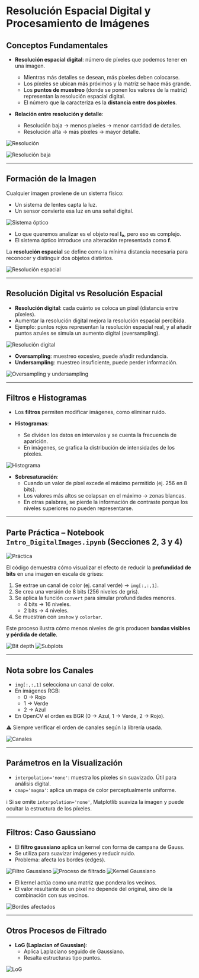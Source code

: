 # Resolución Espacial Digital y Procesamiento de Imágenes

## Conceptos Fundamentales

- **Resolución espacial digital**: número de píxeles que podemos tener en una imagen.  
  - Mientras más detalles se desean, más píxeles deben colocarse.  
  - Los píxeles se ubican más próximos y la matriz se hace más grande.  
  - Los **puntos de muestreo** (donde se ponen los valores de la matriz) representan la resolución espacial digital.  
  - El número que la caracteriza es la **distancia entre dos píxeles**.  

- **Relación entre resolución y detalle**:  
  - Resolución baja → menos píxeles → menor cantidad de detalles.  
  - Resolución alta → más píxeles → mayor detalle.  

![Resolución](class_ss/image.png)

![Resolución baja](class_ss/image-1.png)

---

## Formación de la Imagen

Cualquier imagen proviene de un sistema físico:  
- Un sistema de lentes capta la luz.  
- Un sensor convierte esa luz en una señal digital.  

![Sistema óptico](class_ss/image-2.png)

- Lo que queremos analizar es el objeto real **I₀**, pero eso es complejo.  
- El sistema óptico introduce una alteración representada como **f**.  

La **resolución espacial** se define como la mínima distancia necesaria para reconocer y distinguir dos objetos distintos.  

![Resolución espacial](class_ss/image-3.png)

---

## Resolución Digital vs Resolución Espacial

- **Resolución digital**: cada cuánto se coloca un píxel (distancia entre píxeles).  
- Aumentar la resolución digital mejora la resolución espacial percibida.  
- Ejemplo: puntos rojos representan la resolución espacial real, y al añadir puntos azules se simula un aumento digital (oversampling).  

![Resolución digital](class_ss/image-4.png)

- **Oversampling**: muestreo excesivo, puede añadir redundancia.  
- **Undersampling**: muestreo insuficiente, puede perder información.  

![Oversampling y undersampling](class_ss/image-5.png)

---

## Filtros e Histogramas

- Los **filtros** permiten modificar imágenes, como eliminar ruido.  

- **Histogramas**:  
  - Se dividen los datos en intervalos y se cuenta la frecuencia de aparición.  
  - En imágenes, se grafica la distribución de intensidades de los píxeles.  

![Histograma](class_ss/histograma.png)

- **Sobresaturación**:  
  - Cuando un valor de píxel excede el máximo permitido (ej. 256 en 8 bits).  
  - Los valores más altos se colapsan en el máximo → zonas blancas.  
  - En otras palabras, se pierde la información de contraste porque los niveles superiores no pueden representarse.  

---

## Parte Práctica – Notebook `Intro_DigitalImages.ipynb` (Secciones 2, 3 y 4)

![Práctica](class_ss/iimage-2.png)

El código demuestra cómo visualizar el efecto de reducir la **profundidad de bits** en una imagen en escala de grises:

1. Se extrae un canal de color (ej. canal verde) → `img[:,:,1]`.  
2. Se crea una versión de 8 bits (256 niveles de gris).  
3. Se aplica la función `convert` para simular profundidades menores.  
   - 4 bits → 16 niveles.  
   - 2 bits → 4 niveles.  
4. Se muestran con `imshow` y `colorbar`.  

Este proceso ilustra cómo menos niveles de gris producen **bandas visibles y pérdida de detalle**.  

![Bit depth](class_ss/iimage-3.png)
![Subplots](class_ss/iimage.png)

---

## Nota sobre los Canales

- `img[:,:,1]` selecciona un canal de color.  
- En imágenes RGB:  
  - 0 → Rojo  
  - 1 → Verde  
  - 2 → Azul  
- En OpenCV el orden es BGR (0 → Azul, 1 → Verde, 2 → Rojo).  

⚠️ Siempre verificar el orden de canales según la librería usada.  

![Canales](class_ss/iimage-1.png)

---

## Parámetros en la Visualización

- `interpolation='none'`: muestra los píxeles sin suavizado. Útil para análisis digital.  
- `cmap='magma'`: aplica un mapa de color perceptualmente uniforme.  

ℹ️ Si se omite `interpolation='none'`, Matplotlib suaviza la imagen y puede ocultar la estructura de los píxeles.  

---

## Filtros: Caso Gaussiano

- El **filtro gaussiano** aplica un kernel con forma de campana de Gauss.  
- Se utiliza para suavizar imágenes y reducir ruido.  
- Problema: afecta los bordes (edges).  

![Filtro Gaussiano](class_ss/iimage-4.png)
![Proceso de filtrado](class_ss/iimage-5.png)
![Kernel Gaussiano](class_ss/image-6.png)

- El kernel actúa como una matriz que pondera los vecinos.  
- El valor resultante de un píxel no depende del original, sino de la combinación con sus vecinos.  

![Bordes afectados](class_ss/image-7.png)

---

## Otros Procesos de Filtrado

- **LoG (Laplacian of Gaussian)**:  
  - Aplica Laplaciano seguido de Gaussiano.  
  - Resalta estructuras tipo puntos.  

![LoG](class_ss/image-8.png)
